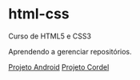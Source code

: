 # html-css
 Curso de HTML5 e CSS3

Aprendendo a gerenciar repositórios.

<a href="https://lhenriquespt.github.io/html-css/projeto-android/index.html" target="_blank">Projeto Android</a>
<a href="https://lhenriquespt.github.io/html-css/projeto-cordel/index.html" target="_blank">Projeto Cordel</a>